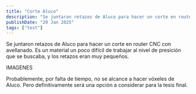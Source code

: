 ```yaml
---
title: "Corte Aluco"
description: "Se juntaron retazos de Aluco para hacer un corte en router CNC con avellanado."
publishDate: "20 Jan 2025"
tags: ["test"]
---
```


Se juntaron retazos de Aluco para hacer un corte en router CNC con avellanado. Es un material un poco difícil de trabajar al nivel de presición que se buscaba, y los retazos eran muy pequeños. 

IMAGENES

Probablemente, por falta de tiempo, no se alcance a hacer vóxeles de Aluco. Pero definitivamente será una opción a considerar para la tesis final.